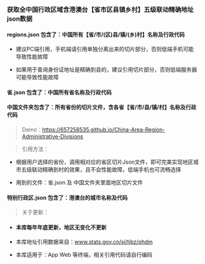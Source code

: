 ### 获取全中国行政区域含港澳台【省市区县镇乡村】五级联动精确地址json数据

#### regions.json 包含了：中国所有【省/市/(区)县/镇/(乡)村】名称及行政代码

- 建议PC端引用，手机端请引用单独分离出来的切片部分，否则低端手机可能导致性能故障

- 如果用于查询身份证地址是精确到县的，建议引用切片部分，否则低端服务器可能导致性能故障

#### 省.json 包含了：中国所有省名称及行政代码

#### 中国文件夹包含了：所有省份的切片文件，含各省【省/市/县/镇/村】名称及行政代码

> Demo：https://657258535.github.io/China-Area-Region-Administrative-Divisions

> 引用方法：

-  根据用户选择的省份，调用相对应的省区切片Json文件，即可完美实现地区城市五级联动精确到村的效果，且不会性能故障，低端手机也可流畅选择

- 用到的文件：省.json 及 中国文件夹里面地区切片文件


#### 特别行政区.json 包含了：港澳台的城市名称及代码

> 关于更新：

- #### 本库每年年底更新，地区无变化不更新

- 本库地址引用数据来自：www.stats.gov.cn/sj/tjbz/qhdm

- 本库适用于：App Web 等终端，相关引用代码请自行编码

